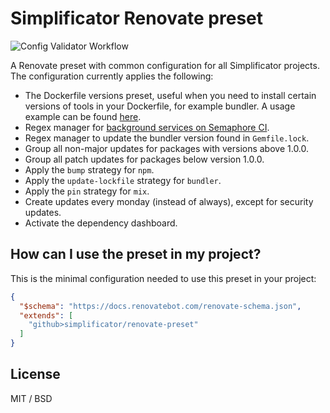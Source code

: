 # Simplificator Renovate preset

![Config Validator Workflow](https://github.com/simplificator/renovate-preset/actions/workflows/renovate-config-validation.yml/badge.svg)

A Renovate preset with common configuration for all Simplificator projects. The configuration currently applies the following:

* The Dockerfile versions preset, useful when you need to install certain versions of tools in your Dockerfile, for example bundler. A usage example can be found [here](https://github.com/renovatebot/docker-renovate-full/blob/main/Dockerfile#L1-L2).
* Regex manager for [background services on Semaphore CI](https://docs.semaphoreci.com/ci-cd-environment/sem-service-managing-databases-and-services-on-linux/).
* Regex manager to update the bundler version found in `Gemfile.lock`.
* Group all non-major updates for packages with versions above 1.0.0.
* Group all patch updates for packages below version 1.0.0.
* Apply the `bump` strategy for `npm`.
* Apply the `update-lockfile` strategy for `bundler`.
* Apply the `pin` strategy for `mix`.
* Create updates every monday (instead of always), except for security updates.
* Activate the dependency dashboard.

## How can I use the preset in my project?

This is the minimal configuration needed to use this preset in your project:

```json
{
  "$schema": "https://docs.renovatebot.com/renovate-schema.json",
  "extends": [
    "github>simplificator/renovate-preset"
  ]
}
```

## License

MIT / BSD
